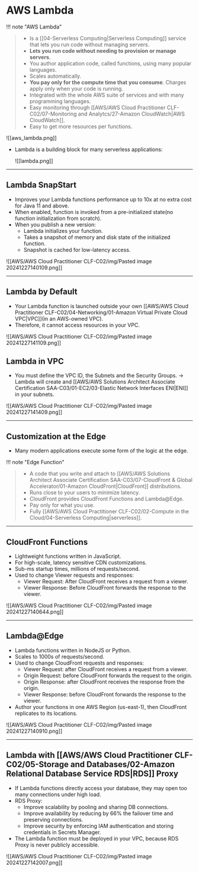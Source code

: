 # AWS Lambda

!!! note "AWS Lambda"
> - Is a [[04-Serverless Computing|Serverless Computing]] service that lets you run code without managing servers.
> - **Lets you run code without needing to provision or manage servers**.
> - You author application code, called functions, using many popular languages.
> - Scales automatically.
> - **You pay only for the compute time that you consume**. Charges apply only when your code is running. 
> - Integrated with the whole AWS suite of services and with many programming languages.
> - Easy monitoring through [[AWS/AWS Cloud Practitioner CLF-C02/07-Monitoring and Analytcs/27-Amazon CloudWatch|AWS CloudWatch]].
> - Easy to get more resources per functions.

![[aws_lambda.png]]

- Lambda is a building block for many serverless applications:

	![[lambda.png]]


---
## Lambda SnapStart
- Improves your Lambda functions performance up to 10x at no extra cost for Java 11 and above.
- When enabled, function is invoked from a pre-initialized state(no function initialization from scratch).
- When you publish a new version:
	- Lambda initializes your function.
	- Takes a snapshot of memory and disk state of the initialized function.
	- Snapshot is cached for low-latency access.


![[AWS/AWS Cloud Practitioner CLF-C02/img/Pasted image 20241227140109.png]]


---

## Lambda by Default
- Your Lambda function is launched outside your own [[AWS/AWS Cloud Practitioner CLF-C02/04-Networking/01-Amazon Virtual Private Cloud VPC|VPC]](in an AWS-owned VPC).
- Therefore, it cannot access resources in your VPC.

![[AWS/AWS Cloud Practitioner CLF-C02/img/Pasted image 20241227141109.png]]


## Lambda in VPC
- You must define the VPC ID, the Subnets and the Security Groups. -> Lambda will create and [[AWS/AWS Solutions Architect Associate Certification SAA-C03/01-EC2/03-Elastic Network Interfaces ENI|ENI]] in your subnets.

![[AWS/AWS Cloud Practitioner CLF-C02/img/Pasted image 20241227141409.png]]

---

## Customization at the Edge
- Many modern applications execute some form of the logic at the edge.


!!! note "Edge Function"
> - A code that you write and attach to [[AWS/AWS Solutions Architect Associate Certification SAA-C03/07-CloudFront & Global Accelerator/01-Amazon CloudFront|CloudFront]] distributions.
> - Runs close to your users to minimize latency.
> - CloudFront provides CloudFront Functions and Lambda@Edge.
> - Pay only for what you use.
> - Fully [[AWS/AWS Cloud Practitioner CLF-C02/02-Compute in the Cloud/04-Serverless Computing|serverless]].


---

## CloudFront Functions
- Lightweight functions written in JavaScript.
- For high-scale, latency sensitive CDN customizations.
- Sub-ms startup times, millions of requests/second.
- Used to change Viewer requests and responses:
	- Viewer Request: After CloudFront receives a request from a viewer.
	- Viewer Response: Before CloudFront forwards the response to the viewer.


![[AWS/AWS Cloud Practitioner CLF-C02/img/Pasted image 20241227140644.png]]

---

## Lambda@Edge
- Lambda functions written in NodeJS or Python.
- Scales to 1000s of requests/second.
- Used to change CloudFront requests and responses:
	- Viewer Request: after CloudFront receives a request from a viewer.
	- Origin Request: before CloudFront forwards the request to the origin.
	- Origin Response: after CloudFront receives the response from the origin.
	- Viewer Response: before CloudFront forwards the response to the viewer.
- Author your functions in one AWS Region (us-east-1), then CloudFront replicates to its locations.

![[AWS/AWS Cloud Practitioner CLF-C02/img/Pasted image 20241227140910.png]]


---

## Lambda with [[AWS/AWS Cloud Practitioner CLF-C02/05-Storage and Databases/02-Amazon Relational Database Service RDS|RDS]] Proxy
- If Lambda functions directly access your database, they may open too many connections under high load.
- RDS Proxy:
	- Improve scalability by pooling and sharing DB connections.
	- Improve availability by reducing by 66% the failover time and preserving connections.
	- Improve security by enforcing IAM authentication and storing credentials in Secrets Manager.
- The Lambda function must be deployed in your VPC, because RDS Proxy is never publicly accessible.

![[AWS/AWS Cloud Practitioner CLF-C02/img/Pasted image 20241227142007.png]]
